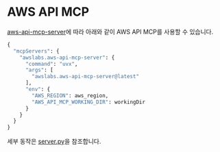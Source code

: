 # AWS API MCP

[aws-api-mcp-server](https://github.com/awslabs/mcp/tree/main/src/aws-api-mcp-server)에 따라 아래와 같이 AWS API MCP를 사용할 수 있습니다.

```python
{
  "mcpServers": {
    "awslabs.aws-api-mcp-server": {
      "command": "uvx",
      "args": [
        "awslabs.aws-api-mcp-server@latest"
      ],
      "env": {
        "AWS_REGION": aws_region,
        "AWS_API_MCP_WORKING_DIR": workingDir
      }
    }
  }
}
```

세부 동작은 [server.py](https://github.com/awslabs/mcp/blob/main/src/aws-api-mcp-server/awslabs/aws_api_mcp_server/server.py)을 참조합니다.


